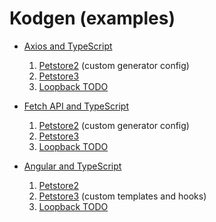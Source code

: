 # Kodgen (examples)

* [Axios and TypeScript](https://github.com/MacRdy/kodgen-typescript)
    1. [Petstore2](generators/kodgen-typescript/axios-typescript/petstore2) (custom generator config)
    1. [Petstore3](generators/kodgen-typescript/axios-typescript/petstore3)
    1. [Loopback TODO](generators/kodgen-typescript/axios-typescript/loopback-todo)

* [Fetch API and TypeScript](https://github.com/MacRdy/kodgen-typescript)
    1. [Petstore2](generators/kodgen-typescript/fetch-typescript/petstore2) (custom generator config)
    1. [Petstore3](generators/kodgen-typescript/fetch-typescript/petstore3)
    1. [Loopback TODO](generators/kodgen-typescript/fetch-typescript/loopback-todo)

* [Angular and TypeScript](https://github.com/MacRdy/kodgen-typescript)
    1. [Petstore2](generators/kodgen-typescript/ng-typescript/petstore2)
    1. [Petstore3](generators/kodgen-typescript/ng-typescript/petstore3) (custom templates and hooks)
    1. [Loopback TODO](generators/kodgen-typescript/ng-typescript/loopback-todo)
